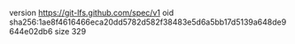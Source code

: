 version https://git-lfs.github.com/spec/v1
oid sha256:1ae8f4616466eca20dd5782d582f38483e5d6a5bb17d5139a648de9644e02db6
size 329
